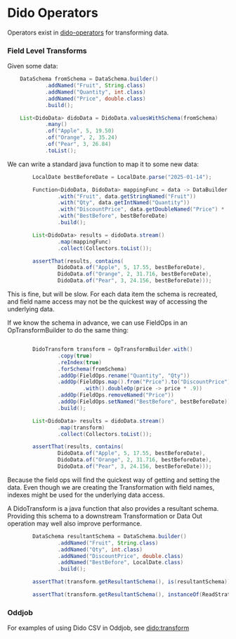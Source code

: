 Dido Operators
==============

Operators exist in [dido-operators](dido-operators) for transforming 
data.

### Field Level Transforms

Given some data:
```java
    DataSchema fromSchema = DataSchema.builder()
            .addNamed("Fruit", String.class)
            .addNamed("Quantity", int.class)
            .addNamed("Price", double.class)
            .build();

    List<DidoData> didoData = DidoData.valuesWithSchema(fromSchema)
            .many()
            .of("Apple", 5, 19.50)
            .of("Orange", 2, 35.24)
            .of("Pear", 3, 26.84)
            .toList();
```

We can write a standard java function to map it to some new data:
```java
        LocalDate bestBeforeDate = LocalDate.parse("2025-01-14");

        Function<DidoData, DidoData> mappingFunc = data -> DataBuilder.newInstance()
                .with("Fruit", data.getStringNamed("Fruit"))
                .with("Qty", data.getIntNamed("Quantity"))
                .with("DiscountPrice", data.getDoubleNamed("Price") * .9)
                .with("BestBefore", bestBeforeDate)
                .build();

        List<DidoData> results = didoData.stream()
                .map(mappingFunc)
                .collect(Collectors.toList());

        assertThat(results, contains(
                DidoData.of("Apple", 5, 17.55, bestBeforeDate),
                DidoData.of("Orange", 2, 31.716, bestBeforeDate),
                DidoData.of("Pear", 3, 24.156, bestBeforeDate)));
```

This is fine, but will be slow. For each data item the schema is recreated,
and field name access may not be the quickest way of accessing the underlying
data. 

If we know the schema in advance, we can use FieldOps in an OpTransformBuilder to do the same thing:
```java

        DidoTransform transform = OpTransformBuilder.with()
                .copy(true)
                .reIndex(true)
                .forSchema(fromSchema)
                .addOp(FieldOps.rename("Quantity", "Qty"))
                .addOp(FieldOps.map().from("Price").to("DiscountPrice")
                        .with().doubleOp(price -> price * .9))
                .addOp(FieldOps.removeNamed("Price"))
                .addOp(FieldOps.setNamed("BestBefore", bestBeforeDate))
                .build();

        List<DidoData> results = didoData.stream()
                .map(transform)
                .collect(Collectors.toList());

        assertThat(results, contains(
                DidoData.of("Apple", 5, 17.55, bestBeforeDate),
                DidoData.of("Orange", 2, 31.716, bestBeforeDate),
                DidoData.of("Pear", 3, 24.156, bestBeforeDate)));
```

Because the field ops will find the quickest way of getting and setting the data. 
Even though we are creating the Transformation with field names, indexes might be
used for the underlying data access.

A DidoTransform is a java function that also provides a resultant schema. Providing 
this schema to a downstream Transformation or Data Out operation may well also 
improve performance.
```java
        DataSchema resultantSchema = DataSchema.builder()
                .addNamed("Fruit", String.class)
                .addNamed("Qty", int.class)
                .addNamed("DiscountPrice", double.class)
                .addNamed("BestBefore", LocalDate.class)
                .build();

        assertThat(transform.getResultantSchema(), is(resultantSchema));

        assertThat(transform.getResultantSchema(), instanceOf(ReadStrategy.class));
```


### Oddjob

For examples of using Dido CSV in Oddjob, see [dido:transform](docs/reference/dido/operators/transform/TransformFactory.md)
